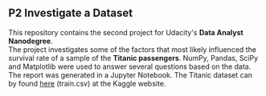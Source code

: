 ## P2 Investigate a Dataset
This repository contains the second project for Udacity's **Data Analyst Nanodegree**.  
The project investigates some of the factors that most likely influenced the survival rate of a sample of the **Titanic passengers**. NumPy, Pandas, SciPy and Matplotlib were used to answer several questions based on the data.
The report was generated in a Jupyter Notebook. 
The Titanic dataset can by found [here](https://www.kaggle.com/c/titanic/data?test.csv) (train.csv) at the Kaggle website.


